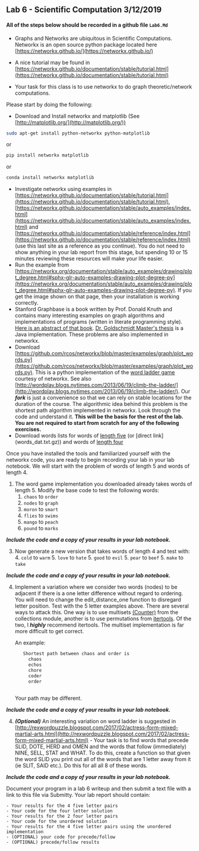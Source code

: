 ## Lab 6 - Scientific Computation 3/12/2019

<!--
- One/Two page slide presentation of your project and post your slide in RCOS class channel #csci2963-01
-->

#### All of the steps below should be recorded in a github file `Lab6.Md` ####

- Graphs and Networks are ubiquitous in Scientific Computations. Networkx is an open source python package located here [https://networkx.github.io/](https://networkx.github.io/)

- A nice tutorial may be found in [https://networkx.github.io/documentation/stable/tutorial.html](https://networkx.github.io/documentation/stable/tutorial.html)

- Your task for this class is to use networkx to do graph theoretic/network computations.

Please start by doing the following:

- Download and Install networkx and matplotlib (See [http://matplotlib.org/](http://matplotlib.org/))

```bash
sudo apt-get install python-networkx python-matplotlib

```
or

```bash
pip install networkx matplotlib

```
or

```bash
conda install networkx matplotlib

```

- Investigate networkx using examples in [https://networkx.github.io/documentation/stable/tutorial.html](https://networkx.github.io/documentation/stable/tutorial.html), [https://networkx.github.io/documentation/stable/auto_examples/index.html](https://networkx.github.io/documentation/stable/auto_examples/index.html) and [https://networkx.github.io/documentation/stable/reference/index.html](https://networkx.github.io/documentation/stable/reference/index.html) (use this last site as a reference as you continue). You do not need to show anything in your lab report from this stage, but spending 10 or 15 minutes reviewing these resources will make your life easier.
- Run the example from [https://networkx.org/documentation/stable/auto_examples/drawing/plot_degree.html#sphx-glr-auto-examples-drawing-plot-degree-py](https://networkx.org/documentation/stable/auto_examples/drawing/plot_degree.html#sphx-glr-auto-examples-drawing-plot-degree-py). If you get the image shown on that page, then your installation is working correctly.
- Stanford Graphbase is a book written by Prof. Donald Knuth and contains many interesting examples on graph algorithms and implementations of programs (written in literate programming style). [Here is an abstract of that book](http://tex.loria.fr/sgb/abstract.pdf). [Dr. Goldschmidt Master's thesis](Masters.pdf) is a Java implementation. These problems are also implemented in networkx.
- Download [https://github.com/rcos/networkx/blob/master/examples/graph/plot_words.py](https://github.com/rcos/networkx/blob/master/examples/graph/plot_words.py). This is a python implementation of the [word ladder game](https://en.wikipedia.org/wiki/Word_ladder) courtesy of networkx. See also [http://wordplay.blogs.nytimes.com/2013/06/19/climb-the-ladder/](http://wordplay.blogs.nytimes.com/2013/06/19/climb-the-ladder/). Our ***fork*** is just a convenience so that we can rely on stable locations for the duration of the course. The algorithmic idea behind this
problem is the shortest path algorithm implemented in networkx. Look through the code and understand it. **This will be the basis for the rest of the lab. You are not required to start from scratch for any of the following exercises.** 
- Download words lists for words of [length five](https://github.com/networkx/networkx/blob/master/examples/graph/words_dat.txt.gz) (or [direct link] (words_dat.txt.gz)) and words of [length four](words4_dat.txt.gz)


Once you have installed the tools and familiarized yourself with the networkx code, you are ready to begin recording your lab in your lab notebook. We will start with the problem of words of length 5 and words of length 4. 

1. The word game implementation you downloaded already takes words of length 5. Modify the base code to test the following words:
    1.   `chaos` to `order`
    2.   `nodes` to `graph`
    3.   `moron` to `smart`
    3.   `flies` to `swims`
    3.   `mango` to `peach`
    4.   `pound` to `marks`

  ***Include the code and a copy of your results in your lab notebook.***

3. Now generate a new version that takes words of length 4 and test with:
    4. `cold` to `warm`
    5. `love` to `hate`
    5. `good` to `evil`
    5. `pear` to `beef`
    5. `make` to `take`
    

  ***Include the code and a copy of your results in your lab notebook.***

4. Implement a variation where we consider two words (nodes) to be adjacent if there is a one letter difference without regard to ordering. You will need to change the edit\_distance\_one function to disregard letter position. Test with the 5 letter examples above. There are several ways to attack this. One way is to use multisets [(Counter)](https://docs.python.org/3.5/library/collections.html#collections.Counter) from the collections module, another is to use permutations from [itertools](https://docs.python.org/3/library/itertools.html?highlight=permutations#itertools.permutations). Of the two, I ***highly*** recommend itertools. The multiset implementation is far more difficult to get correct.

   An example:

   ```bash
      Shortest path between chaos and order is
        chaos
        echos
        chore
        coder
        order
        
   ```
    Your path may be different.

  ***Include the code and a copy of your results in your lab notebook.***

4. ***(Optional)*** An interesting variation on word ladder is suggested in [http://rexwordpuzzle.blogspot.com/2017/02/actress-form-mixed-martial-arts.html](http://rexwordpuzzle.blogspot.com/2017/02/actress-form-mixed-martial-arts.html) - Your task is to find words that precede SLID, DOTE, HERD and OMEN and the words that follow (immediately) NINE, SELL, STAT and WHAT. To do this, create a function so that given the word SLID you print out all of the words that are 1 letter away from it (ie SLIT, SAID etc.). Do this for all all 8 of these words.

  ***Include the code and a copy of your results in your lab notebook.***

Document your program in a lab 6 writeup and then submit a text file with a link to this file via Submitty. Your lab report should contain:
	
	- Your results for the 4 five letter pairs
	- Your code for the four letter solution
	- Your results for the 2 four letter pairs
	- Your code for the unordered solution
	- Your results for the 4 five letter pairs using the unordered implementation
	- (OPTIONAL) your code for precede/follow
	- (OPTIONAL) precede/follow results

<!--
- Then create/fork a github repository for your project and work on your first commit
-->
